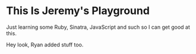 # This Is Jeremy's Playground

Just learning some Ruby, Sinatra, JavaScript and such so I can get good at this.

Hey look, Ryan added stuff too.